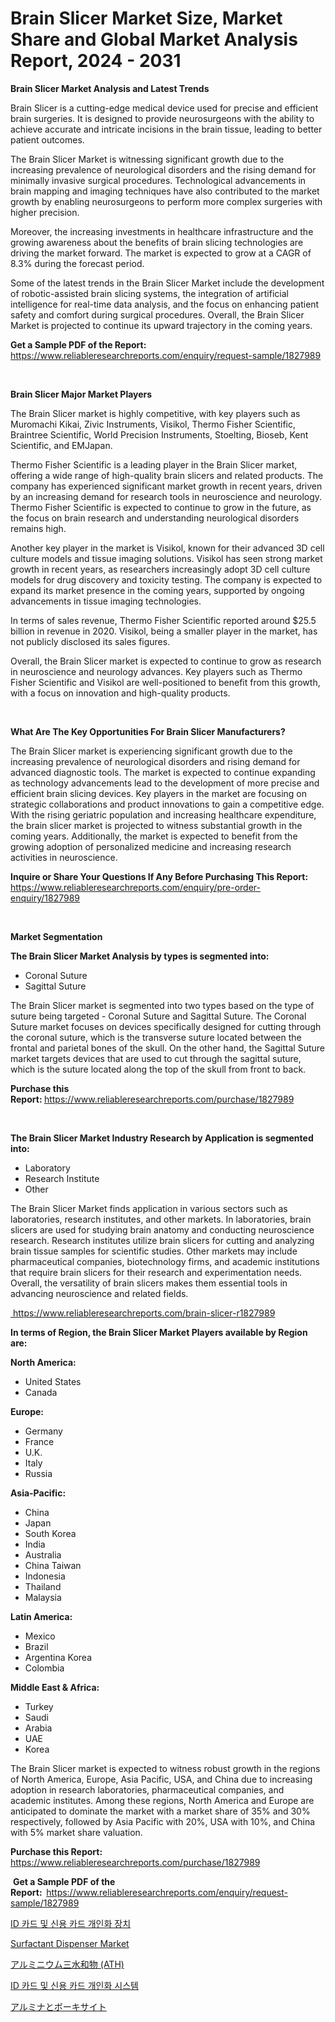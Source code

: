 <p><h1>Brain Slicer Market Size, Market Share and Global Market Analysis Report, 2024 - 2031</h1></p><p><strong>Brain Slicer Market Analysis and Latest Trends</strong></p>
<p><p>Brain Slicer is a cutting-edge medical device used for precise and efficient brain surgeries. It is designed to provide neurosurgeons with the ability to achieve accurate and intricate incisions in the brain tissue, leading to better patient outcomes.</p><p>The Brain Slicer Market is witnessing significant growth due to the increasing prevalence of neurological disorders and the rising demand for minimally invasive surgical procedures. Technological advancements in brain mapping and imaging techniques have also contributed to the market growth by enabling neurosurgeons to perform more complex surgeries with higher precision.</p><p>Moreover, the increasing investments in healthcare infrastructure and the growing awareness about the benefits of brain slicing technologies are driving the market forward. The market is expected to grow at a CAGR of 8.3% during the forecast period.</p><p>Some of the latest trends in the Brain Slicer Market include the development of robotic-assisted brain slicing systems, the integration of artificial intelligence for real-time data analysis, and the focus on enhancing patient safety and comfort during surgical procedures. Overall, the Brain Slicer Market is projected to continue its upward trajectory in the coming years.</p></p>
<p><strong>Get a Sample PDF of the Report:&nbsp;</strong> <a href="https://www.reliableresearchreports.com/enquiry/request-sample/1827989">https://www.reliableresearchreports.com/enquiry/request-sample/1827989</a></p>
<p>&nbsp;</p>
<p><strong>Brain Slicer Major Market Players</strong></p>
<p><p>The Brain Slicer market is highly competitive, with key players such as Muromachi Kikai, Zivic Instruments, Visikol, Thermo Fisher Scientific, Braintree Scientific, World Precision Instruments, Stoelting, Bioseb, Kent Scientific, and EMJapan. </p><p>Thermo Fisher Scientific is a leading player in the Brain Slicer market, offering a wide range of high-quality brain slicers and related products. The company has experienced significant market growth in recent years, driven by an increasing demand for research tools in neuroscience and neurology. Thermo Fisher Scientific is expected to continue to grow in the future, as the focus on brain research and understanding neurological disorders remains high.</p><p>Another key player in the market is Visikol, known for their advanced 3D cell culture models and tissue imaging solutions. Visikol has seen strong market growth in recent years, as researchers increasingly adopt 3D cell culture models for drug discovery and toxicity testing. The company is expected to expand its market presence in the coming years, supported by ongoing advancements in tissue imaging technologies.</p><p>In terms of sales revenue, Thermo Fisher Scientific reported around $25.5 billion in revenue in 2020. Visikol, being a smaller player in the market, has not publicly disclosed its sales figures. </p><p>Overall, the Brain Slicer market is expected to continue to grow as research in neuroscience and neurology advances. Key players such as Thermo Fisher Scientific and Visikol are well-positioned to benefit from this growth, with a focus on innovation and high-quality products.</p></p>
<p>&nbsp;</p>
<p><strong>What Are The Key Opportunities For Brain Slicer Manufacturers?</strong></p>
<p><p>The Brain Slicer market is experiencing significant growth due to the increasing prevalence of neurological disorders and rising demand for advanced diagnostic tools. The market is expected to continue expanding as technology advancements lead to the development of more precise and efficient brain slicing devices. Key players in the market are focusing on strategic collaborations and product innovations to gain a competitive edge. With the rising geriatric population and increasing healthcare expenditure, the brain slicer market is projected to witness substantial growth in the coming years. Additionally, the market is expected to benefit from the growing adoption of personalized medicine and increasing research activities in neuroscience.</p></p>
<p><strong>Inquire or Share Your Questions If Any Before Purchasing This Report:</strong> <a href="https://www.reliableresearchreports.com/enquiry/pre-order-enquiry/1827989">https://www.reliableresearchreports.com/enquiry/pre-order-enquiry/1827989</a></p>
<p>&nbsp;</p>
<p><strong>Market Segmentation</strong></p>
<p><strong>The Brain Slicer Market Analysis by types is segmented into:</strong></p>
<p><ul><li>Coronal Suture</li><li>Sagittal Suture</li></ul></p>
<p><p>The Brain Slicer market is segmented into two types based on the type of suture being targeted - Coronal Suture and Sagittal Suture. The Coronal Suture market focuses on devices specifically designed for cutting through the coronal suture, which is the transverse suture located between the frontal and parietal bones of the skull. On the other hand, the Sagittal Suture market targets devices that are used to cut through the sagittal suture, which is the suture located along the top of the skull from front to back.</p></p>
<p><strong>Purchase this Report:&nbsp;</strong><a href="https://www.reliableresearchreports.com/purchase/1827989">https://www.reliableresearchreports.com/purchase/1827989</a></p>
<p>&nbsp;</p>
<p><strong>The Brain Slicer Market Industry Research by Application is segmented into:</strong></p>
<p><ul><li>Laboratory</li><li>Research Institute</li><li>Other</li></ul></p>
<p><p>The Brain Slicer Market finds application in various sectors such as laboratories, research institutes, and other markets. In laboratories, brain slicers are used for studying brain anatomy and conducting neuroscience research. Research institutes utilize brain slicers for cutting and analyzing brain tissue samples for scientific studies. Other markets may include pharmaceutical companies, biotechnology firms, and academic institutions that require brain slicers for their research and experimentation needs. Overall, the versatility of brain slicers makes them essential tools in advancing neuroscience and related fields.</p></p>
<p><a href="https://www.reliableresearchreports.com/brain-slicer-r1827989">&nbsp;https://www.reliableresearchreports.com/brain-slicer-r1827989</a></p>
<p><strong>In terms of Region, the Brain Slicer Market Players available by Region are:</strong></p>
<p>
    <p> <strong> North America: </strong>
        <ul>
            <li>United States</li>
            <li>Canada</li>
        </ul>
        </p> 
    <p> <strong> Europe: </strong>
        <ul>
            <li>Germany</li>
            <li>France</li>
            <li>U.K.</li>
            <li>Italy</li>
            <li>Russia</li>
        </ul>
        </p> 
    <p> <strong> Asia-Pacific: </strong>
        <ul>
            <li>China</li>
            <li>Japan</li>
            <li>South Korea</li>
            <li>India</li>
            <li>Australia</li>
            <li>China Taiwan</li>
            <li>Indonesia</li>
            <li>Thailand</li>
            <li>Malaysia</li>
        </ul>
        </p> 
    <p> <strong> Latin America: </strong>
        <ul>
            <li>Mexico</li>
            <li>Brazil</li>
            <li>Argentina Korea</li>
            <li>Colombia</li>
        </ul>
        </p> 
    <p> <strong> Middle East & Africa: </strong>
        <ul>
            <li>Turkey</li>
            <li>Saudi</li>
            <li>Arabia</li>
            <li>UAE</li>
            <li>Korea</li>
        </ul>
    </p>
    </p>
<p><p>The Brain Slicer market is expected to witness robust growth in the regions of North America, Europe, Asia Pacific, USA, and China due to increasing adoption in research laboratories, pharmaceutical companies, and academic institutes. Among these regions, North America and Europe are anticipated to dominate the market with a market share of 35% and 30% respectively, followed by Asia Pacific with 20%, USA with 10%, and China with 5% market share valuation.</p></p>
<p><strong>Purchase this Report: </strong><a href="https://www.reliableresearchreports.com/purchase/1827989">https://www.reliableresearchreports.com/purchase/1827989</a></p>
<p>&nbsp;<strong>Get a Sample PDF of the Report:&nbsp;&nbsp;</strong><a href="https://www.reliableresearchreports.com/enquiry/request-sample/1827989">https://www.reliableresearchreports.com/enquiry/request-sample/1827989</a></p>
<p><strong></strong></p>
<p><p><a href="https://github.com/marufmohassin05/Market-Research-Report-List-1/blob/main/3056372181682.md">ID 카드 및 신용 카드 개인화 장치</a></p><p><a href="https://github.com/khayangel/Market-Research-Report-List-4/blob/main/surfactant-dispenser-market.md">Surfactant Dispenser Market</a></p><p><a href="https://github.com/RandallRunte2023/Market-Research-Report-List-1/blob/main/7556735167904.md">アルミニウム三水和物 (ATH)</a></p><p><a href="https://github.com/kimvicki3212024/Market-Research-Report-List-1/blob/main/2654215181681.md">ID 카드 및 신용 카드 개인화 시스템</a></p><p><a href="https://github.com/TerrellConn/Market-Research-Report-List-2/blob/main/7917049167903.md">アルミナとボーキサイト</a></p></p>